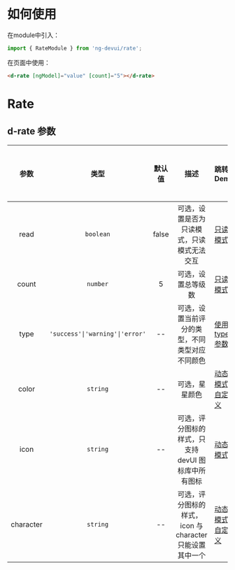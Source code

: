 # 如何使用
在module中引入：
```ts
import { RateModule } from 'ng-devui/rate';
```

在页面中使用：
```html
<d-rate [ngModel]="value" [count]="5"></d-rate>
```
# Rate

## d-rate 参数

|   参数    |              类型               | 默认值  | 描述                                                     | 跳转 Demo                                              |全局配置项| 
| :----------------: | :-------: | :-----------------------------: | :---: | :------------------------------------------------------- | ------------------------------------------------------ |
|   read    |            `boolean`            | false | 可选，设置是否为只读模式，只读模式无法交互               | [只读模式](demo#read-only-mode)           |
|   count   |            `number`             |   5   | 可选，设置总等级数                                       | [只读模式](demo#read-only-mode)           |
|   type    | `'success'\|'warning'\|'error'` |  --   | 可选，设置当前评分的类型，不同类型对应不同颜色           | [使用type参数](demo#using-the-type-parameter) |
|   color   |            `string`             |  --   | 可选，星星颜色                                           | [动态模式-自定义](demo#dynamic-mode-Custom)      |
|   icon    |            `string`             |  --   | 可选，评分图标的样式，只支持 devUI 图标库中所有图标      | [动态模式](demo#dynamic-mode)             |
| character |            `string`             |  --   | 可选，评分图标的样式，icon 与 character 只能设置其中一个 | [动态模式-自定义](demo#dynamic-mode-Custom)      |
